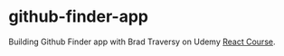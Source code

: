 # github-finder-app
Building Github Finder app with Brad Traversy on Udemy [React Course](https://www.udemy.com/course/react-front-to-back-2022/).
